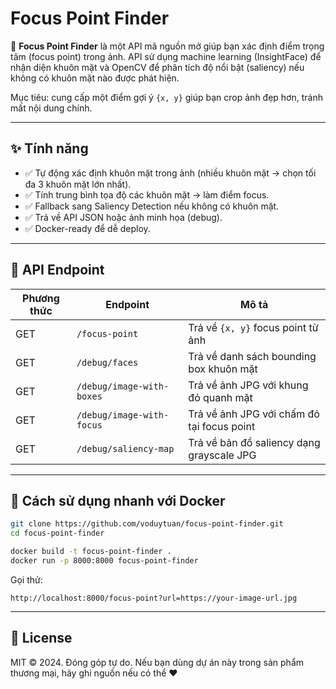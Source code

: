 # Focus Point Finder

🚀 **Focus Point Finder** là một API mã nguồn mở giúp bạn xác định điểm trọng tâm (focus point) trong ảnh. API sử dụng machine learning (InsightFace) để nhận diện khuôn mặt và OpenCV để phân tích độ nổi bật (saliency) nếu không có khuôn mặt nào được phát hiện.

Mục tiêu: cung cấp một điểm gợi ý `{x, y}` giúp bạn crop ảnh đẹp hơn, tránh mất nội dung chính.

---

## ✨ Tính năng

- ✅ Tự động xác định khuôn mặt trong ảnh (nhiều khuôn mặt → chọn tối đa 3 khuôn mặt lớn nhất).
- ✅ Tính trung bình tọa độ các khuôn mặt → làm điểm focus.
- ✅ Fallback sang Saliency Detection nếu không có khuôn mặt.
- ✅ Trả về API JSON hoặc ảnh minh họa (debug).
- ✅ Docker-ready để dễ deploy.

---

## 🧪 API Endpoint

| Phương thức | Endpoint                  | Mô tả |
|------------|----------------------------|-------|
| GET        | `/focus-point`             | Trả về `{x, y}` focus point từ ảnh |
| GET        | `/debug/faces`             | Trả về danh sách bounding box khuôn mặt |
| GET        | `/debug/image-with-boxes`  | Trả về ảnh JPG với khung đỏ quanh mặt |
| GET        | `/debug/image-with-focus`  | Trả về ảnh JPG với chấm đỏ tại focus point |
| GET        | `/debug/saliency-map`      | Trả về bản đồ saliency dạng grayscale JPG |

---

## 🚀 Cách sử dụng nhanh với Docker

```bash
git clone https://github.com/voduytuan/focus-point-finder.git
cd focus-point-finder

docker build -t focus-point-finder .
docker run -p 8000:8000 focus-point-finder
```

Gọi thử:
```
http://localhost:8000/focus-point?url=https://your-image-url.jpg
```

---

## 📝 License

MIT © 2024. Đóng góp tự do. Nếu bạn dùng dự án này trong sản phẩm thương mại, hãy ghi nguồn nếu có thể ❤️
